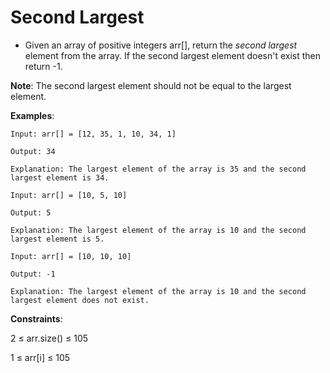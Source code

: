 # Second Largest


- Given an array of positive integers arr[], return the *second largest* element from the array. If the second largest element doesn't exist then return -1.


**Note**: The second largest element should not be equal to the largest element.


**Examples**:


`
Input: arr[] = [12, 35, 1, 10, 34, 1]
`


`
Output: 34
`


`
Explanation: The largest element of the array is 35 and the second largest element is 34.
`


`
Input: arr[] = [10, 5, 10]
`


`
Output: 5
`


`
Explanation: The largest element of the array is 10 and the second largest element is 5.
`


`
Input: arr[] = [10, 10, 10]
`


`
Output: -1
`


`
Explanation: The largest element of the array is 10 and the second largest element does not exist.
`


**Constraints**:


2 ≤ arr.size() ≤ 105


1 ≤ arr[i] ≤ 105
